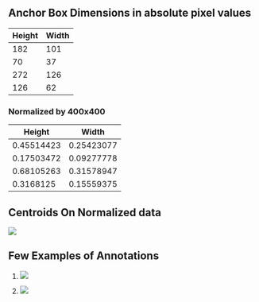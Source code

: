 ## Anchor Box Dimensions in absolute pixel values

| Height | Width |
| ------ | ----- |
| 182 | 101 |
|70 | 37 |
|272 | 126 |
|126 | 62 |

### Normalized by 400x400

| Height | Width |
| ------ | ----- |
| 0.45514423 | 0.25423077 |
|0.17503472 | 0.09277778 |
|0.68105263 | 0.31578947 |
|0.3168125 | 0.15559375 |

## Centroids On Normalized data

![](https://github.com/bhuvnk/EVA/blob/master/Assignment19/centroids.png)

## Few Examples of Annotations

1. ![](https://github.com/bhuvnk/EVA/blob/master/Assignment19/annotation%20example1.PNG)

2. ![](https://github.com/bhuvnk/EVA/blob/master/Assignment19/annotation%20example2.PNG)
